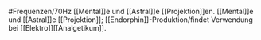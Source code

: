 #Frequenzen/70Hz
[[Mental]]e und [[Astral]]e [[Projektion]]en.
[[Mental]]e und [[Astral]]e [[Projektion]]; [[Endorphin]]-Produktion/findet Verwendung bei [[Elektro]][[Analgetikum]].